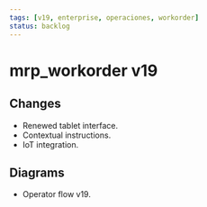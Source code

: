 ```yaml
---
tags: [v19, enterprise, operaciones, workorder]
status: backlog
---
```

# mrp_workorder v19

## Changes
- Renewed tablet interface.
- Contextual instructions.
- IoT integration.

## Diagrams
- Operator flow v19.





